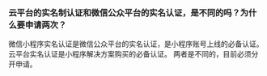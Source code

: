 ### 云平台的实名制认证和微信公众平台的实名认证，是不同的吗？为什么要申请两次？

微信小程序实名认证是微信公众平台的实名认证，是小程序账号上线的必备认证。
云平台实名认证是小程序解决方案购买的必备认证。
两者是不同的，目前必须分开申请。

